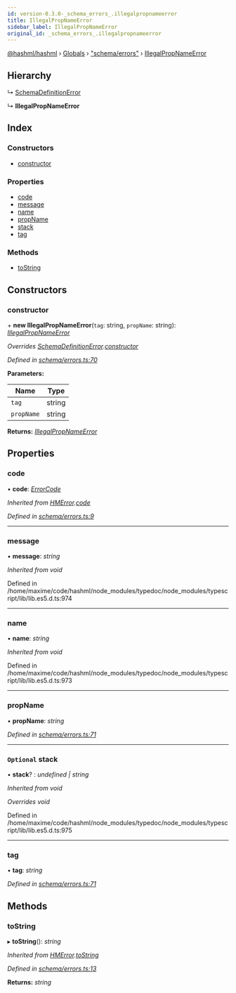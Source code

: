 ```yaml
---
id: version-0.3.0-_schema_errors_.illegalpropnameerror
title: IllegalPropNameError
sidebar_label: IllegalPropNameError
original_id: _schema_errors_.illegalpropnameerror
---
```


[@hashml/hashml](../index.md) › [Globals](../globals.md) › ["schema/errors"](../modules/_schema_errors_.md) › [IllegalPropNameError](_schema_errors_.illegalpropnameerror.md)

## Hierarchy

  ↳ [SchemaDefinitionError](_schema_errors_.schemadefinitionerror.md)

  ↳ **IllegalPropNameError**

## Index

### Constructors

* [constructor](_schema_errors_.illegalpropnameerror.md#constructor)

### Properties

* [code](_schema_errors_.illegalpropnameerror.md#code)
* [message](_schema_errors_.illegalpropnameerror.md#message)
* [name](_schema_errors_.illegalpropnameerror.md#name)
* [propName](_schema_errors_.illegalpropnameerror.md#propname)
* [stack](_schema_errors_.illegalpropnameerror.md#optional-stack)
* [tag](_schema_errors_.illegalpropnameerror.md#tag)

### Methods

* [toString](_schema_errors_.illegalpropnameerror.md#tostring)

## Constructors

###  constructor

\+ **new IllegalPropNameError**(`tag`: string, `propName`: string): *[IllegalPropNameError](_schema_errors_.illegalpropnameerror.md)*

*Overrides [SchemaDefinitionError](_schema_errors_.schemadefinitionerror.md).[constructor](_schema_errors_.schemadefinitionerror.md#constructor)*

*Defined in [schema/errors.ts:70](https://github.com/hashml/hashml/blob/6983021/src/schema/errors.ts#L70)*

**Parameters:**

Name | Type |
------ | ------ |
`tag` | string |
`propName` | string |

**Returns:** *[IllegalPropNameError](_schema_errors_.illegalpropnameerror.md)*

## Properties

###  code

• **code**: *[ErrorCode](../enums/_schema_errors_.errorcode.md)*

*Inherited from [HMError](_schema_errors_.hmerror.md).[code](_schema_errors_.hmerror.md#code)*

*Defined in [schema/errors.ts:9](https://github.com/hashml/hashml/blob/6983021/src/schema/errors.ts#L9)*

___

###  message

• **message**: *string*

*Inherited from void*

Defined in /home/maxime/code/hashml/node_modules/typedoc/node_modules/typescript/lib/lib.es5.d.ts:974

___

###  name

• **name**: *string*

*Inherited from void*

Defined in /home/maxime/code/hashml/node_modules/typedoc/node_modules/typescript/lib/lib.es5.d.ts:973

___

###  propName

• **propName**: *string*

*Defined in [schema/errors.ts:71](https://github.com/hashml/hashml/blob/6983021/src/schema/errors.ts#L71)*

___

### `Optional` stack

• **stack**? : *undefined | string*

*Inherited from void*

*Overrides void*

Defined in /home/maxime/code/hashml/node_modules/typedoc/node_modules/typescript/lib/lib.es5.d.ts:975

___

###  tag

• **tag**: *string*

*Defined in [schema/errors.ts:71](https://github.com/hashml/hashml/blob/6983021/src/schema/errors.ts#L71)*

## Methods

###  toString

▸ **toString**(): *string*

*Inherited from [HMError](_schema_errors_.hmerror.md).[toString](_schema_errors_.hmerror.md#tostring)*

*Defined in [schema/errors.ts:13](https://github.com/hashml/hashml/blob/6983021/src/schema/errors.ts#L13)*

**Returns:** *string*
